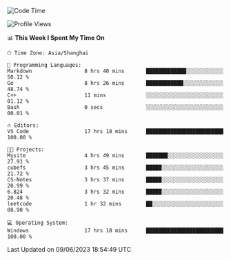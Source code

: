 <!--START_SECTION:waka-->
![Code Time](http://img.shields.io/badge/Code%20Time-980%20hrs%2024%20mins-blue)

![Profile Views](http://img.shields.io/badge/Profile%20Views-0-blue)

📊 **This Week I Spent My Time On** 

```text
🕑︎ Time Zone: Asia/Shanghai

💬 Programming Languages: 
Markdown                 8 hrs 40 mins       █████████████░░░░░░░░░░░░   50.12 % 
Go                       8 hrs 26 mins       ████████████░░░░░░░░░░░░░   48.74 % 
C++                      11 mins             ░░░░░░░░░░░░░░░░░░░░░░░░░   01.12 % 
Bash                     0 secs              ░░░░░░░░░░░░░░░░░░░░░░░░░   00.01 % 

🔥 Editors: 
VS Code                  17 hrs 18 mins      █████████████████████████   100.00 % 

🐱‍💻 Projects: 
Mysite                   4 hrs 49 mins       ███████░░░░░░░░░░░░░░░░░░   27.91 % 
cubefs                   3 hrs 45 mins       █████░░░░░░░░░░░░░░░░░░░░   21.72 % 
CS-Notes                 3 hrs 37 mins       █████░░░░░░░░░░░░░░░░░░░░   20.99 % 
6.824                    3 hrs 32 mins       █████░░░░░░░░░░░░░░░░░░░░   20.48 % 
leetcode                 1 hr 32 mins        ██░░░░░░░░░░░░░░░░░░░░░░░   08.90 % 

💻 Operating System: 
Windows                  17 hrs 18 mins      █████████████████████████   100.00 % 
```


 Last Updated on 09/06/2023 18:54:49 UTC
<!--END_SECTION:waka-->